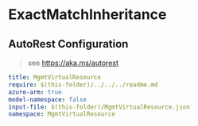 # ExactMatchInheritance

## AutoRest Configuration

> see https://aka.ms/autorest

``` yaml
title: MgmtVirtualResource
require: $(this-folder)/../../../readme.md
azure-arm: true
model-namespace: false
input-file: $(this-folder)/MgmtVirtualResource.json
namespace: MgmtVirtualResource
```
